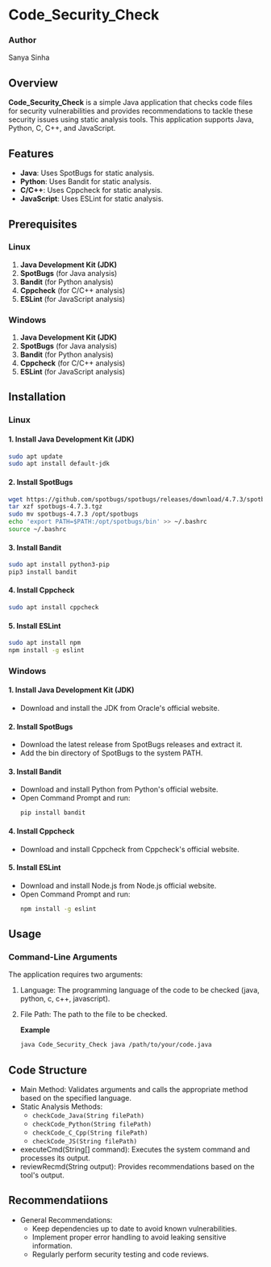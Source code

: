 # Code_Security_Check

### Author
Sanya Sinha

## Overview

**Code_Security_Check** is a simple Java application that checks code files for security vulnerabilities and provides recommendations to tackle these security issues using static analysis tools. This application supports Java, Python, C, C++, and JavaScript.

## Features

- **Java**: Uses SpotBugs for static analysis.
- **Python**: Uses Bandit for static analysis.
- **C/C++**: Uses Cppcheck for static analysis.
- **JavaScript**: Uses ESLint for static analysis.

## Prerequisites

### Linux

1. **Java Development Kit (JDK)**
2. **SpotBugs** (for Java analysis)
3. **Bandit** (for Python analysis)
4. **Cppcheck** (for C/C++ analysis)
5. **ESLint** (for JavaScript analysis)

### Windows

1. **Java Development Kit (JDK)**
2. **SpotBugs** (for Java analysis)
3. **Bandit** (for Python analysis)
4. **Cppcheck** (for C/C++ analysis)
5. **ESLint** (for JavaScript analysis)

## Installation

### Linux

#### 1. Install Java Development Kit (JDK)
```bash
sudo apt update
sudo apt install default-jdk
```
#### 2. Install SpotBugs
```bash
wget https://github.com/spotbugs/spotbugs/releases/download/4.7.3/spotbugs-4.7.3.tgz
tar xzf spotbugs-4.7.3.tgz
sudo mv spotbugs-4.7.3 /opt/spotbugs
echo 'export PATH=$PATH:/opt/spotbugs/bin' >> ~/.bashrc
source ~/.bashrc
```
#### 3. Install Bandit
```bash
sudo apt install python3-pip
pip3 install bandit
```
#### 4. Install Cppcheck
```bash
sudo apt install cppcheck
```
#### 5. Install ESLint
```bash
sudo apt install npm
npm install -g eslint
```

### Windows

#### 1. Install Java Development Kit (JDK)
- Download and install the JDK from Oracle's official website.

#### 2. Install SpotBugs
- Download the latest release from SpotBugs releases and extract it.
- Add the bin directory of SpotBugs to the system PATH.

#### 3. Install Bandit
- Download and install Python from Python's official website.
- Open Command Prompt and run:
  ```bash
  pip install bandit
  ```

#### 4. Install Cppcheck
- Download and install Cppcheck from Cppcheck's official website.

#### 5. Install ESLint
- Download and install Node.js from Node.js official website.
- Open Command Prompt and run:
  ```bash
  npm install -g eslint
  ```

## Usage

### Command-Line Arguments
The application requires two arguments:

1. Language: The programming language of the code to be checked (java, python, c, c++, javascript).
2. File Path: The path to the file to be checked.

   **Example**
   ```bash
   java Code_Security_Check java /path/to/your/code.java
   ```

## Code Structure

- Main Method: Validates arguments and calls the appropriate method based on the specified language.
- Static Analysis Methods:
  - `checkCode_Java(String filePath)`
  - `checkCode_Python(String filePath)`
  - `checkCode_C_Cpp(String filePath)`
  - `checkCode_JS(String filePath)`
- executeCmd(String[] command): Executes the system command and processes its output.
- reviewRecmd(String output): Provides recommendations based on the tool's output.

## Recommendatiions

- General Recommendations:
  - Keep dependencies up to date to avoid known vulnerabilities.
  - Implement proper error handling to avoid leaking sensitive information.
  - Regularly perform security testing and code reviews.
